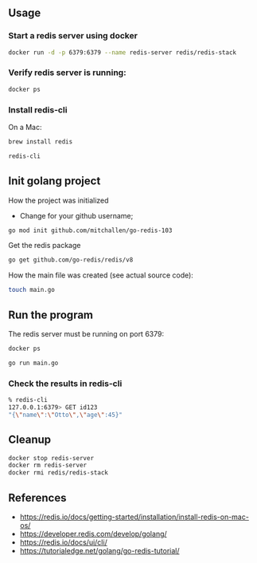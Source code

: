 

## Usage

### Start a redis server using docker

```sh
docker run -d -p 6379:6379 --name redis-server redis/redis-stack
```

### Verify redis server is running:

```sh
docker ps
```

### Install redis-cli 

On a Mac:

```sh
brew install redis
```

```sh
redis-cli
```

## Init golang project

How the project was initialized

* Change for your github username;

```sh
go mod init github.com/mitchallen/go-redis-103
```

Get the redis package

```sh
go get github.com/go-redis/redis/v8
```

How the main file was created (see actual source code):

```sh
touch main.go
```

## Run the program

The redis server must be running on port 6379:

```sh
docker ps 
```

```sh
go run main.go
```

### Check the results in redis-cli

```sh
% redis-cli
127.0.0.1:6379> GET id123
"{\"name\":\"Otto\",\"age\":45}"
```

## Cleanup

```sh
docker stop redis-server
docker rm redis-server
docker rmi redis/redis-stack
```

## References

* https://redis.io/docs/getting-started/installation/install-redis-on-mac-os/
* https://developer.redis.com/develop/golang/
* https://redis.io/docs/ui/cli/
* https://tutorialedge.net/golang/go-redis-tutorial/